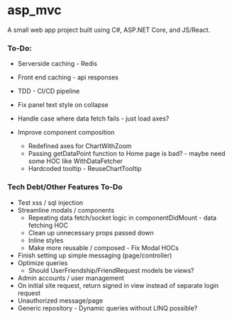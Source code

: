 # asp_mvc

A small web app project built using C#, ASP.NET Core, and JS/React.

### **To-Do**:
* Serverside caching - Redis
* Front end caching - api responses
* TDD - CI/CD pipeline
* Fix panel text style on collapse
* Handle case where data fetch fails - just load axes?

* Improve component composition
    - Redefined axes for ChartWithZoom
    - Passing getDataPoint function to Home page is bad? - maybe need some HOC like WithDataFetcher
    - Hardcoded tooltip - ReuseChartTooltip

### **Tech Debt/Other Features To-Do**
* Test xss / sql injection
* Streamline modals / components
    - Repeating data fetch/socket logic in componentDidMount - data fetching HOC
    - Clean up unnecessary props passed down
    - Inline styles
    - Make more reusable / composed - Fix Modal HOCs
* Finish setting up simple messaging (page/controller)
* Optimize queries
    - Should UserFriendship/FriendRequest models be views?
* Admin accounts / user management
* On initial site request, return signed in view instead of separate login request
* Unauthorized message/page
* Generic repository - Dynamic queries without LINQ possible?
